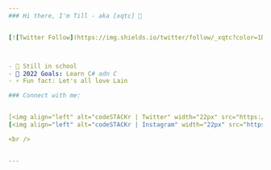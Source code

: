 ```yaml
---
### Hi there, I'm Till - aka [xqtc] 👋 


[![Twitter Follow](https://img.shields.io/twitter/follow/_xqtc?color=1DA1F2&logo=twitter&style=for-the-badge)](https://twitter.com/_xqtc)



- 🌱 Still in school
- 🥅 2022 Goals: Learn C# adn C
- ⚡ Fun fact: Let's all love Lain

### Connect with me:


[<img align="left" alt="codeSTACKr | Twitter" width="22px" src="https://upload.wikimedia.org/wikipedia/de/9/9f/Twitter_bird_logo_2012.svg" />][twitter]
[<img align="left" alt="codeSTACKr | Instagram" width="22px" src="https://upload.wikimedia.org/wikipedia/commons/2/27/CIS-A2K_Instagram_Icon_%28Black%29.svg" />][instagram]

<br />


---
```


[twitter]: https://twitter.com/_xqtc
[instagram]: https://instagram.com/l4in_iw4kura
